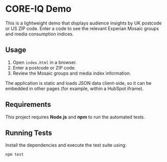 # CORE-IQ Demo

This is a lightweight demo that displays audience insights by UK postcode or US ZIP code. Enter a code to see the relevant Experian Mosaic groups and media consumption indices.

## Usage
1. Open `index.html` in a browser.
2. Enter a postcode or ZIP code.
3. Review the Mosaic groups and media index information.

The application is static and loads JSON data client-side, so it can be embedded in other pages (for example, within a HubSpot iframe).

## Requirements
This project requires **Node.js** and **npm** to run the automated tests.

## Running Tests
Install the dependencies and execute the test suite using:

```bash
npm test
```
